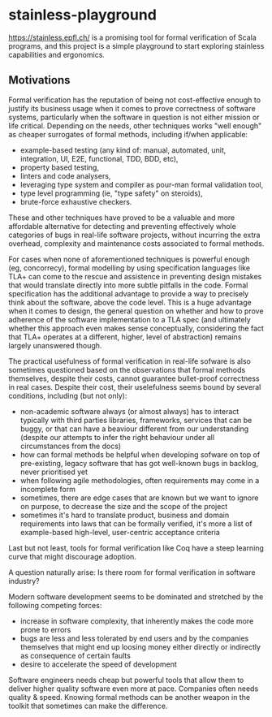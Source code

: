 # stainless-playground

https://stainless.epfl.ch/ is a promising tool for formal verification of Scala programs, and this project is a simple playground to start exploring stainless capabilities and ergonomics. 

## Motivations

Formal verification has the reputation of being not cost-effective enough to justify its business usage when it comes to prove correctness of software systems, particularly when the software in question is not either mission or life critical.
Depending on the needs, other techniques works "well enough" as cheaper surrogates of formal methods, including if/when applicable:
* example-based testing (any kind of: manual, automated, unit, integration, UI, E2E, functional, TDD, BDD, etc),
* property based testing,
* linters and code analysers, 
* leveraging type system and compiler as pour-man formal validation tool, 
* type level programming (ie, "type safety" on steroids), 
* brute-force exhaustive checkers. 

These and other techniques have proved to be a valuable and more affordable alternative for detecting and preventing effectively whole categories of bugs in real-life software projects, without incurring the extra overhead, complexity and maintenance costs associated to formal methods. 

For cases when none of aforementioned techniques is powerful enough (eg, concorrecy), formal modelling by using specification languages like TLA+ can come to the rescue and assistence in preventing design mistakes that would translate directly into more subtle pitfalls in the code. Formal specification has the additional advantage to provide a way to precisely think about the software, above the code level. This is a huge advantage when it comes to design, the general question on whether and how to prove adherence of the software implementation to a TLA spec (and ultimately whether this approach even makes sense conceptually, considering the fact that TLA+ operates at a different, higher, level of abstraction) remains largely unanswered though.

The practical usefulness of formal verification in real-life sofware is also sometimes questioned based on the observations that formal methods themselves, despite their costs, cannot guarantee bullet-proof correctness in real cases.
Despite their cost, their uselefulness seems bound by several conditions, including (but not only): 
* non-academic software always (or almost always) has to interact typically with third parties libraries, frameworks, services that can be buggy, or that can have a beaviour different from our understanding (despite our attempts to infer the right behaviour under all circumstances from the docs)
* how can formal methods be helpful when developing sofware on top of pre-existing, legacy software that has got well-known bugs in backlog, never prioritised yet
* when following agile methodologies, often requirements may come in a incomplete form
* sometimes, there are edge cases that are known but we want to ignore on purpose, to decrease the size and the scope of the project
* sometimes it's hard to translate product, business and domain requirements into laws that can be formally verified, it's more a list of example-based high-level, user-centric acceptance criteria 

Last but not least, tools for formal verification like Coq have a steep learning curve that might discourage adoption. 

A question naturally arise: Is there room for formal verification in software industry? 

Modern software development seems to be dominated and stretched by the following competing forces:
* increase in software complexity, that inherently makes the code more prone to errors
* bugs are less and less tolerated by end users and by the companies themselves that might end up loosing money either directly or indirectly as consequence of certain faults
* desire to accelerate the speed of development 

Software engineers needs cheap but powerful tools that allow them to deliver higher quality software even more at pace. 
Companies often needs quality & speed. 
Knowing formal methods can be another weapon in the toolkit that sometimes can make the difference. 



